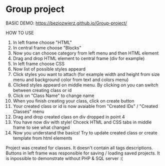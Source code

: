 # Group project

BASIC DEMO:
https://beziozwierz.github.io/Group-project/

HOW TO USE
1. In left frame choose "HTML"
2. In central frame choose "Blocks"
3. Now you can choose category from left menu and then HTML element
4. Drag and drop HTML element to central frame (div for example)
5. In left frame choose CSS
6. Now list of possible styles appeard
7. Click styles you want to attach (for example width and height from size menu and background color from text and colors menu)
8. Clicked styles appeard on middle menu. By clicking on <Create Class> you can switch between creating class or id
9. Click on "Class Name" to change name
10. When you finish creating your class, click on create button
11. Your created class or id is now avaiable from "Created IDs" / "Created Classes" menu
12. Drag and drop created class on div dropped in point 4
13. You have now div with style! Chceck HTML and CSS tabs in middle frame to see what changed
14. Now you understand the basics! Try to update created class or create template from html elements


Project was created for classes. It doesn't contain all tags descriptions. Buttons in left frame was responsible for saving / loading saved projects. It is inpossible to demonstrate without PHP & SQL server :(
